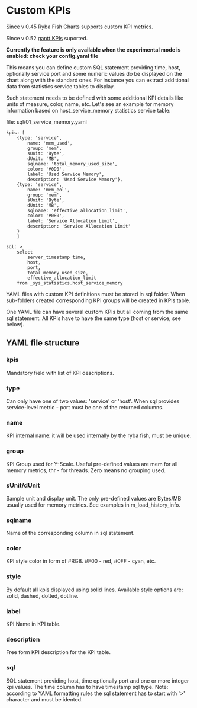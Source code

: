 # Custom KPIs
Since v 0.45 Ryba Fish Charts supports custom KPI metrics.

Since v 0.52 [gantt KPIs](/customKPIgantt) suported.

**Currently the feature is only available when the experimental mode is enabled: check your config.yaml file**

This means you can define custom SQL statement providing time, host, optionally service port and some numeric values do be displayed on the chart along with the standard ones. For instance you can extract additional data from statistics service tables to display.

Such statement needs to be defined with some additional KPI details like units of measure, color, name, etc. Let's see an example for memory information based on host_service_memory statistics service table:

file: sql/01_service_memory.yaml
```
kpis: [
    {type: 'service',
        name: 'mem_used',
        group: 'mem',
        sUnit: 'Byte',
        dUnit: 'MB',
        sqlname: 'total_memory_used_size',
        color: '#0D0',
        label: 'Used Service Memory',
        description: 'Used Service Memory'},
    {type: 'service',
        name: 'mem_eol',
        group: 'mem',
        sUnit: 'Byte',
        dUnit: 'MB',
        sqlname: 'effective_allocation_limit',
        color: '#080',
        label: 'Service Allocation Limit',
        description: 'Service Allocation Limit'
    }
    ]

sql: >
    select 
        server_timestamp time,
        host, 
        port, 
        total_memory_used_size, 
        effective_allocation_limit
    from _sys_statistics.host_service_memory
```

YAML files with custom KPI definitions must be stored in sql folder. When sub-folders created corresponding KPI groups will be created in KPIs table.

One YAML file can have several custom KPIs but all coming from the same sql statement. All KPIs have to have the same type (host or service, see below).

## YAML file structure
### kpis
Mandatory field with list of KPI descriptions.

### type
Can only have one of two values: 'service' or 'host'.
When sql provides service-level metric - port must be one of the returned columns. 

### name
KPI internal name: it will be used internally by the ryba fish, must be unique.

### group
KPI Group used for Y-Scale. Useful pre-defined values are mem for all memory metrics, thr - for threads. Zero means no grouping used.

### sUnit/dUnit
Sample unit and display unit. The only pre-defined values are Bytes/MB usually used for memory metrics. See examples in m_load_history_info.

### sqlname
Name of the corresponding column in sql statement.

### color
KPI style color in form of #RGB. #F00 - red, #0FF - cyan, etc.

### style
By default all kpis displayed using solid lines. Available style options are: solid, dashed, dotted, dotline.

### label
KPI Name in KPI table.

### description
Free form KPI description for the KPI table.

### sql
SQL statement providing host, time optionally port and one or more integer kpi values. The time column has to have timestamp sql type. Note: according to YAML formatting rules the sql statement has to start with '>' character and must be idented.
